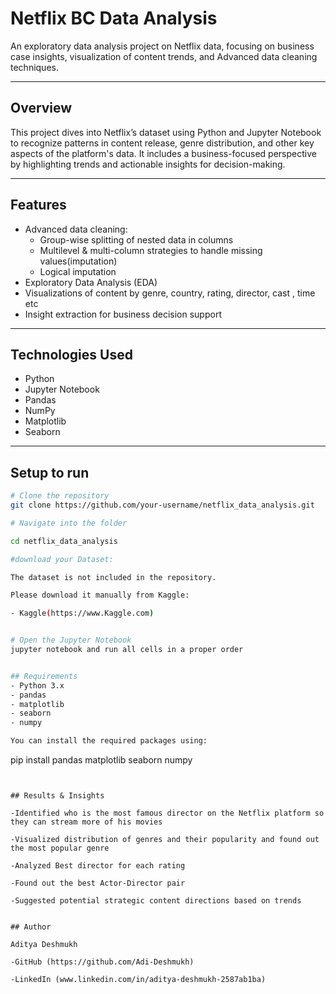 # Netflix BC Data Analysis

An exploratory data analysis project on Netflix data, focusing on business case insights, visualization of content trends, and Advanced data cleaning techniques.

---

## Overview

This project dives into Netflix’s dataset using Python and Jupyter Notebook to recognize patterns in content release, genre distribution, and other key aspects of the platform's data. It includes a business-focused perspective by highlighting trends and actionable insights for decision-making.

---

## Features

- Advanced data cleaning:
  - Group-wise splitting of nested data in columns
  - Multilevel & multi-column strategies to handle missing values(imputation)
  - Logical imputation
- Exploratory Data Analysis (EDA)
- Visualizations of content by genre, country, rating, director, cast , time etc
- Insight extraction for business decision support

---

## Technologies Used

- Python
- Jupyter Notebook
- Pandas
- NumPy
- Matplotlib
- Seaborn

---

## Setup to run

```bash
# Clone the repository
git clone https://github.com/your-username/netflix_data_analysis.git

# Navigate into the folder

cd netflix_data_analysis

#download your Dataset:

The dataset is not included in the repository.

Please download it manually from Kaggle:

- Kaggle(https://www.Kaggle.com)


# Open the Jupyter Notebook
jupyter notebook and run all cells in a proper order


## Requirements
- Python 3.x
- pandas
- matplotlib
- seaborn
- numpy

You can install the required packages using:

```
pip install pandas matplotlib seaborn numpy
```


## Results & Insights

-Identified who is the most famous director on the Netflix platform so they can stream more of his movies

-Visualized distribution of genres and their popularity and found out the most popular genre

-Analyzed Best director for each rating

-Found out the best Actor-Director pair 

-Suggested potential strategic content directions based on trends


## Author

Aditya Deshmukh

-GitHub (https://github.com/Adi-Deshmukh)

-LinkedIn (www.linkedin.com/in/aditya-deshmukh-2587ab1ba)






